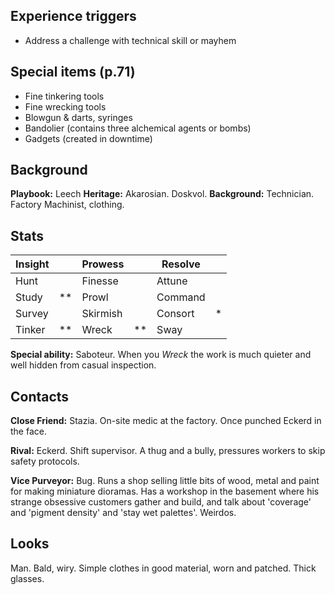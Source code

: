 ## Experience triggers
* Address a challenge with technical skill or mayhem
## Special items (p.71)
* Fine tinkering tools
* Fine wrecking tools
* Blowgun & darts, syringes
* Bandolier (contains three alchemical agents or bombs)
* Gadgets (created in downtime)

## Background
 **Playbook:** Leech
 **Heritage:** Akarosian. Doskvol.
 **Background:** Technician. Factory Machinist, clothing.

## Stats

| Insight |     | Prowess  |     | Resolve |     |
| ------- | --- | -------- | --- | ------- | --- |
| Hunt    |     | Finesse  |     | Attune  |     |
| Study   | **  | Prowl    |     | Command |     |
| Survey  |     | Skirmish |     | Consort | *   |
| Tinker  | **  | Wreck    | **  | Sway    |     |

**Special ability:** Saboteur. When you *Wreck* the work is much quieter and well hidden from casual inspection.

## Contacts
**Close Friend:** Stazia. On-site medic at the factory. Once punched Eckerd in the face.

**Rival:** Eckerd. Shift supervisor. A thug and a bully, pressures workers to skip safety protocols.

**Vice Purveyor:** Bug. Runs a shop selling little bits of wood, metal and paint for making miniature dioramas. Has a workshop in the basement where his strange obsessive customers gather and build, and talk about 'coverage' and 'pigment density' and 'stay wet palettes'. Weirdos.

## Looks
Man. Bald, wiry. Simple clothes in good material, worn and patched. Thick glasses.
